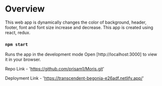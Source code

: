 # Overview
  This web app is dynamically changes the color of background, header, footer, font and font size increase and decrease. This app is created using react, redux.

### `npm start`

Runs the app in the development mode
Open [http://localhost:3000] to view it in your browser.


Repo Link - 'https://github.com/prisam1/Moris.git'


Deployment Link - 'https://transcendent-begonia-e26adf.netlify.app/'